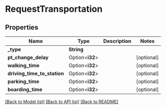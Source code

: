 # RequestTransportation

## Properties

Name | Type | Description | Notes
------------ | ------------- | ------------- | -------------
**_type** | **String** |  | 
**pt_change_delay** | Option<**i32**> |  | [optional]
**walking_time** | Option<**i32**> |  | [optional]
**driving_time_to_station** | Option<**i32**> |  | [optional]
**parking_time** | Option<**i32**> |  | [optional]
**boarding_time** | Option<**i32**> |  | [optional]

[[Back to Model list]](../README.md#documentation-for-models) [[Back to API list]](../README.md#documentation-for-api-endpoints) [[Back to README]](../README.md)


